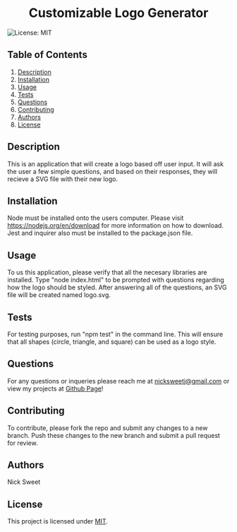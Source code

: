 
  <h1 align="center">Customizable Logo Generator </h1>
  

  ![License: MIT](https://img.shields.io/badge/License-MIT-yellow.svg)
  ## Table of Contents
  1. [Description](#description)
  2. [Installation](#installation)
  3. [Usage](#usage)
  4. [Tests](#tests)
  5. [Questions](#questions)
  6. [Contributing](#contributing)
  7. [Authors](#authors)
  8. [License](#license)
  ## Description<a name="description"></a>
  This is an application that will create a logo based off user input. It will ask the user a few simple questions, and based on their responses, they will recieve a SVG file with their new logo. 

  ## Installation<a name="installation"></a>
  Node must be installed onto the users computer. Please visit https://nodejs.org/en/download for more information on how to download. Jest and inquirer also must be installed to the package.json file. 

  ## Usage<a name="usage"></a> 
  To us this application, please verify that all the necesary libraries are installed. Type "node index.html" to be prompted with questions regarding how the logo should be styled. After answering all of the questions, an   SVG file will be created named logo.svg.

  ## Tests<a name="tests"></a>
  For testing purposes, run "npm test" in the command line. This will ensure that all shapes (circle, triangle, and square) can be used as a logo style.  

  ## Questions<a name="questions"></a>
  For any questions or inqueries please reach me at nicksweetj@gmail.com or view my projects at [Github Page](https://github.com/NickSweet1)! 

  ## Contributing<a name="contributing"></a>
  To contribute, please fork the repo and submit any changes to a new branch. Push these changes to the new branch and submit a pull request for review. 

  ## Authors<a name="authors"></a>
  Nick Sweet 

  ## License<a name="license"></a>
  This project is licensed under [MIT](https://opensource.org/licenses/MIT).
